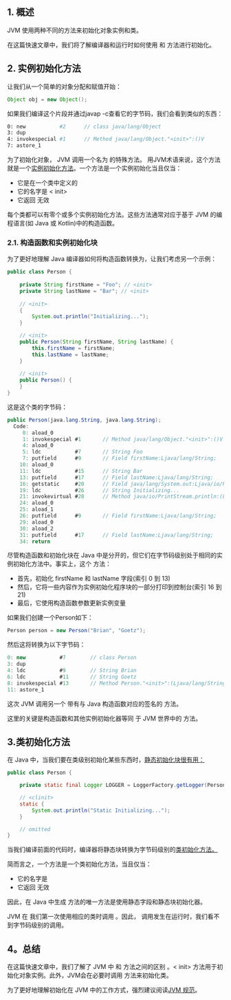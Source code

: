 ## 1. 概述

JVM 使用两种不同的方法来初始化对象实例和类。

在这篇快速文章中，我们将了解编译器和运行时如何使用<init> 和 <clinit> 方法进行初始化。

## 2. 实例初始化方法

让我们从一个简单的对象分配和赋值开始：

```java
Object obj = new Object();
```

如果我们编译这个片段并通过javap -c查看它的字节码，我们会看到类似的东西：

```bash
0: new           #2      // class java/lang/Object
3: dup
4: invokespecial #1      // Method java/lang/Object."<init>":()V
7: astore_1
```

为了初始化对象， JVM 调用一个名为<init> 的特殊方法。 用JVM术语来说，这个方法就是一个[实例初始化方法](https://docs.oracle.com/javase/specs/jvms/se14/html/jvms-2.html#jvms-2.9.1)。一个方法是一个实例初始化当且仅当：

-   它是在一个类中定义的
-   它的名字是 < init>
-   它返回 无效

每个类都可以有零个或多个实例初始化方法。这些方法通常对应于基于 JVM 的编程语言(如 Java 或 Kotlin)中的构造函数。

### 2.1. 构造函数和实例初始化块

为了更好地理解 Java 编译器如何将构造函数转换为<init>，让我们考虑另一个示例：

```java
public class Person {
    
    private String firstName = "Foo"; // <init>
    private String lastName = "Bar"; // <init>
    
    // <init>
    {
        System.out.println("Initializing...");
    }

    // <init>
    public Person(String firstName, String lastName) {
        this.firstName = firstName;
        this.lastName = lastName;
    }
    
    // <init>
    public Person() {
    }
}
```

这是这个类的字节码：

```java
public Person(java.lang.String, java.lang.String);
  Code:
     0: aload_0
     1: invokespecial #1       // Method java/lang/Object."<init>":()V
     4: aload_0
     5: ldc           #7       // String Foo
     7: putfield      #9       // Field firstName:Ljava/lang/String;
    10: aload_0
    11: ldc           #15      // String Bar
    13: putfield      #17      // Field lastName:Ljava/lang/String;
    16: getstatic     #20      // Field java/lang/System.out:Ljava/io/PrintStream;
    19: ldc           #26      // String Initializing...
    21: invokevirtual #28      // Method java/io/PrintStream.println:(Ljava/lang/String;)V
    24: aload_0
    25: aload_1
    26: putfield      #9       // Field firstName:Ljava/lang/String;
    29: aload_0
    30: aload_2
    31: putfield      #17      // Field lastName:Ljava/lang/String;
    34: return
```

尽管构造函数和初始化块在 Java 中是分开的，但它们在字节码级别处于相同的实例初始化方法中。事实上，这个 <init> 方法：

-   首先，初始化 firstName 和 lastName 字段(索引 0 到 13)
-   然后，它将一些内容作为实例初始化程序块的一部分打印到控制台(索引 16 到 21)
-   最后，它使用构造函数参数更新实例变量

如果我们创建一个Person如下：

```java
Person person = new Person("Brian", "Goetz");
```

然后这将转换为以下字节码：

```java
0: new           #7        // class Person
3: dup
4: ldc           #9        // String Brian
6: ldc           #11       // String Goetz
8: invokespecial #13       // Method Person."<init>":(Ljava/lang/String;Ljava/lang/String;)V
11: astore_1
```

这次 JVM 调用另一个 带有与 Java 构造函数对应的签名的<init> 方法。

这里的关键是构造函数和其他实例初始化器等同 于 JVM 世界中的<init> 方法。

## 3.类初始化方法

在 Java 中，当我们要在类级别初始化某些东西时，[静态初始化块很有用：](https://www.baeldung.com/java-static#a-static-block)

```java
public class Person {

    private static final Logger LOGGER = LoggerFactory.getLogger(Person.class); // <clinit>

    // <clinit>
    static {
        System.out.println("Static Initializing...");
    }

    // omitted
}
```

当我们编译前面的代码时，编译器将静态块转换为字节码级别的[类初始化方法。](https://docs.oracle.com/javase/specs/jvms/se14/html/jvms-2.html#jvms-2.9.2)

简而言之，一个方法是一个类初始化方法，当且仅当：

-   它的名字是 <clinit>
-   它返回 无效

因此，在 Java 中生成 <clinit> 方法的唯一方法是使用静态字段和静态块初始化器。

JVM 在 我们第一次使用相应的类时调用<clinit> 。因此， <clinit> 调用发生在运行时，我们看不到字节码级别的调用。

## 4。总结

在这篇快速文章中，我们了解了 JVM 中<init> 和 <clinit> 方法之间的区别 。< init> 方法用于初始化对象实例。此外，JVM会在必要时调用<clinit> 方法来初始化类。

为了更好地理解初始化在 JVM 中的工作方式，强烈建议阅读[JVM 规范](https://docs.oracle.com/javase/specs/jvms/se14/html/jvms-5.html#jvms-5.5)。